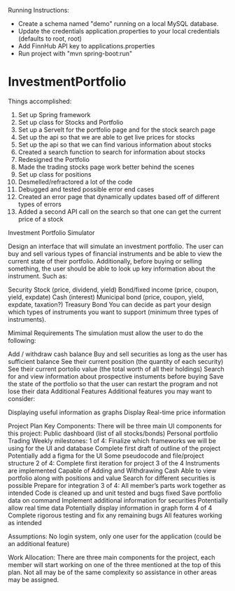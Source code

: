 Running Instructions:

- Create a schema named "demo" running on a local MySQL database.
- Update the credentials application.properties to your local credentials (defaults to root, root)
- Add FinnHub API key to applications.properties
- Run project with "mvn spring-boot:run"

# InvestmentPortfolio
Things accomplished:
1. Set up Spring framework
2. Set up class for Stocks and Portfolio
3. Set up a Servelt for the portfolio page and for the stock search page
4. Set up the api so that we are able to get live prices for stocks
5. Set up the api so that we can find various information about stocks
6. Created a search function to search for information about stocks
7. Redesigned the Portfolio
8. Made the trading stocks page work better behind the scenes
9. Set up class for positions
10. Desmelled/refractored a lot of the code
11. Debugged and tested possible error end cases
12. Created an error page that dynamically updates based off of different types of errors
13. Added a second API call on the search so that one can get the current price of a stock

Investment Portfolio Simulator

Design an interface that will simulate an investment portfolio. The user can buy and sell various types of financial instruments and be able to view the current state of their portfolio. Additionally, before buying or selling something, the user should be able to look up key information about the instrument. Such as:

Security Stock (price, dividend, yield) Bond/fixed income (price, coupon, yield, expdate) Cash (interest) Municipal bond (price, coupon, yield, expdate, taxation?) Treasury Bond You can decide as part your design which types of instruments you want to support (minimum three types of instruments).

Mimimal Requirements The simulation must allow the user to do the following:

Add / withdraw cash balance Buy and sell securities as long as the user has sufficient balance See their current position (the quantity of each security) See their current portolio value (the total worth of all their holdings) Search for and view information about prospective instuments before buying Save the state of the portfolio so that the user can restart the program and not lose their data Additional Features Additional features you may want to consider:

Displaying useful information as graphs Display Real-time price information

Project Plan Key Components: There will be three main UI components for this project: Public dashboard (list of all stocks/bonds) Personal portfolio Trading Weekly milestones: 1 of 4: Finalize which frameworks we will be using for the UI and database Complete first draft of outline of the project Potentially add a figma for the UI Some pseudocode and file/project structure 2 of 4: Complete first iteration for project 3 of the 4 Instruments are implemented Capable of Adding and Withdrawing Cash Able to view portfolio along with positions and value Search for different securities is possible Prepare for integration 3 of 4: All member’s parts work together as intended Code is cleaned up and unit tested and bugs fixed Save portfolio data on command Implement additional information for securities Potentially allow real time data Potentially display information in graph form 4 of 4 Complete rigorous testing and fix any remaining bugs All features working as intended

Assumptions: No login system, only one user for the application (could be an additional feature)

Work Allocation: There are three main components for the project, each member will start working on one of the three mentioned at the top of this plan. Not all may be of the same complexity so assistance in other areas may be assigned.
